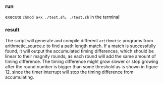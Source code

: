 ### run
execute `chmod a+x ./test.sh; ./test.sh` in the terminal

### result
The script will generate and compile different `arithmetic` programs from arithmetic_source.c to find a path length match. If a match is successfully found, it will output the accumulated timing differences, which should be linear to their magnify rounds, as each round will add the same amount of timing difference. The timing difference might grow slower or stop growing after the round number is bigger than some threshold as is shown in figure 12, since the timer interrupt will stop the timing difference from accumulating.